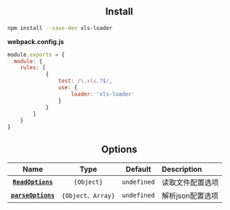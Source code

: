
<h2 align="center">Install</h2>

```bash
npm install --save-dev xls-loader
```

**webpack.config.js**
```js
module.exports = {
  module: {
    rules: [
            {
                test: /\.xls.?$/,
                use: {
                    loader: 'xls-loader'
                }
            }
        ]
    }
}
```

<h2 align="center">Options</h2>

|Name|Type|Default|Description|
|:--:|:--:|:-----:|:----------|
|**[`ReadOptions`](#https://github.com/SheetJS/sheetjs#parsing-options)**|`{Object}`|`undefined`|读取文件配置选项|
|**[`parseOptions`](#sheet)**|`{Object、Array}`|`undefined`|解析json配置选项|
